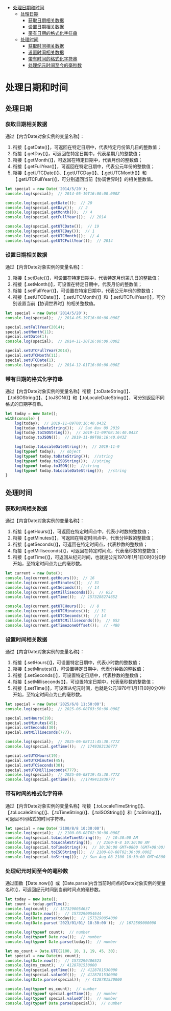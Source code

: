 <!-- TOC -->

- [处理日期和时间](#处理日期和时间)
    - [处理日期](#处理日期)
        - [获取日期相关数据](#获取日期相关数据)
        - [设置日期相关数据](#设置日期相关数据)
        - [带有日期的格式化字符串](#带有日期的格式化字符串)
    - [处理时间](#处理时间)
        - [获取时间相关数据](#获取时间相关数据)
        - [设置时间相关数据](#设置时间相关数据)
        - [带有时间的格式化字符串](#带有时间的格式化字符串)
        - [处理纪元时间至今的毫秒数](#处理纪元时间至今的毫秒数)

<!-- /TOC -->

# 处理日期和时间

## 处理日期

### 获取日期相关数据

通过【内含Date对象实例的变量名称】：

1. 衔接【.getDate()】，可返回在特定日期中，代表特定月份第几日的整数值；
2. 衔接【.getDay()】，可返回在特定日期中，代表星期几的整数值；
3. 衔接【.getMonth()】，可返回在特定日期中，代表月份的整数值；
4. 衔接【.getFullYear()】，可返回在特定日期中，代表公元年份的整数值；
5. 衔接【.getUTCDate()】、【.getUTCDay()】、【.getUTCMonth()】和【.getUTCFullYear()】，可分别返回当前【协调世界时】的相关整数值。

```javascript
let special = new Date('2014/5/20');
console.log(special);  // 2014-05-19T16:00:00.000Z

console.log(special.getDate());  // 20
console.log(special.getDay());  // 2
console.log(special.getMonth());  // 4
console.log(special.getFullYear());  // 2014

console.log(special.getUTCDate());  // 19
console.log(special.getUTCDay());  // 1
console.log(special.getUTCMonth());  // 4
console.log(special.getUTCFullYear());  // 2014
```


### 设置日期相关数据

通过【内含Date对象实例的变量名称】：

1. 衔接【.setDate()】，可设置在特定日期中，代表特定月份第几日的整数值；
2. 衔接【.setMonth()】，可设置在特定日期中，代表月份的整数值；
3. 衔接【.setFullYear()】，可设置在特定日期中，代表公元年份的整数值；
4. 衔接【.setUTCDate()】、【.setUTCMonth()】和【.setUTCFullYear()】，可分别设置当前【协调世界时】的相关整数值。

```javascript
let special = new Date('2014/5/20');
console.log(special);  // 2014-05-19T16:00:00.000Z

special.setFullYear(2014);
special.setMonth(11);
special.setDate(1);
console.log(special);  // 2014-11-30T16:00:00.000Z

special.setUTCFullYear(2014);
special.setUTCMonth(11);
special.setUTCDate(1);
console.log(special);  // 2014-12-01T16:00:00.000Z
```


### 带有日期的格式化字符串

通过【内含Date对象实例的变量名称】衔接【.toDateString()】、【.toISOString()】、【.toJSON()】和【.toLocaleDateString()】，可分别返回不同格式的日期字符串。

```javascript
let today = new Date();
with(console) {
    log(today);  // 2019-11-09T08:16:40.043Z
    log(today.toDateString());  // Sat Nov 09 2019
    log(today.toISOString());  // 2019-11-09T08:16:40.043Z
    log(today.toJSON());  // 2019-11-09T08:16:40.043Z

    log(today.toLocaleDateString());  // 2019-11-9
    log(typeof today);  // object
    log(typeof today.toDateString());  //string
    log(typeof today.toISOString());  //string
    log(typeof today.toJSON());  //string
    log(typeof today.toLocaleDateString());  //string
}
```


## 处理时间

### 获取时间相关数据

通过【内含Date对象实例的变量名称】：

1. 衔接【.getHours()】，可返回在特定时间点中，代表小时数的整数值；
2. 衔接【.getMinutes()】，可返回在特定时间点中，代表分钟数的整数值；
3. 衔接【.getSeconds()】，可返回在特定时间点，代表秒数的整数值；
4. 衔接【.getMilliseconds()】，可返回在特定时间点，代表毫秒数的整数值；
5. 衔接【.getTime()】，可返回从纪元时间，也就是公元1970年1月1日0时0分0秒开始，至特定时间点为止的毫秒数。

```javascript
let current = new Date();
console.log(current.getHours());  // 16
console.log(current.getMinutes());  // 31
console.log(current.getSeconds());  // 14
console.log(current.getMilliseconds());  // 652
console.log(current.getTime());  // 1573288274652

console.log(current.getUTCHours());  // 8
console.log(current.getUTCMinutes());  // 31
console.log(current.getUTCSeconds());  // 14
console.log(current.getUTCMilliseconds());  // 652
console.log(current.getTimezoneOffset());  // -480
```


### 设置时间相关数据

通过【内含Date对象实例的变量名称】：

1. 衔接【.setHours()】，可设置特定日期中，代表小时数的整数值；
2. 衔接【.setMinutes()】，可设置特定日期中，代表分钟数的整数值；
3. 衔接【.setSeconds()】，可设置特定日期中，代表秒数的整数值；
4. 衔接【.setMilliseconds()】，可设置特定日期中，代表毫秒数的整数值；
5. 衔接【.setTime()】，可设置从纪元时间，也就是公元1970年1月1日0时0分0秒开始，至特定时间点为止的毫秒数。

```javascript
let special = new Date('2025/6/8 11:50:00');
console.log(special);  // 2025-06-08T03:50:00.000Z

special.setHours(19);
special.setMinutes(45);
special.setSeconds(30);
special.setMilliseconds(777);

console.log(special);  // 2025-06-08T11:45:30.777Z
console.log(special.getTime());  // 1749383130777

special.setUTCHours(19);
special.setUTCMinutes(45);
special.setUTCSeconds(30);
special.setUTCMilliseconds(777);
console.log(special);  // 2025-06-08T19:45:30.777Z
console.log(special.getTime());  //1749411930777
```


### 带有时间的格式化字符串

通过【内含Date对象实例的变量名称】衔接【.toLocaleTimeString()】、【.toLocaleString()】、【.toTimeString()】、【.toISOString()】和【.toString()】，可返回不同格式的时间字符串。

```javascript
let special = new Date('2100/8/8 10:30:00');
console.log(special);  // 2100-08-08T02:30:00.000Z
console.log(special.toLocaleTimeString());  // 10:30:00 AM
console.log(special.toLocaleString());  // 2100-8-8 10:30:00 AM
console.log(special.toTimeString());  // 10:30:00 GMT+0800 (GMT+08:00)
console.log(special.toISOString());  // 2100-08-08T02:30:00.000Z
console.log(special.toString());  // Sun Aug 08 2100 10:30:00 GMT+0800 (GMT+08:00)
```


### 处理纪元时间至今的毫秒数

通过函数【Date.now()】或【Date.parse(内含当前时间点的Date对象实例的变量名称)】，可返回纪元时间到当前时间点的毫秒数。

```javascript
let today = new Date();
let count = today.getTime();
console.log(count);  // 1573290054637
console.log(Date.now());  // 1573290054644
console.log(Date.parse(today));  // 1573290054000
console.log(Date.parse('2023/01/01/ 18:30:00'));  // 1672569000000

console.log(typeof count);  // number
console.log(typeof Date.now());  // number
console.log(typeof Date.parse(today));  // number
```


```javascript
let ms_count = Date.UTC(2100, 10, 1, 19, 45, 30);
let special = new Date(ms_count);
console.log(Date.now());  // 1573290406523
console.log(ms_count);  // 4128781530000
console.log(special.getTime());  // 4128781530000
console.log(special.valueOf());  // 4128781530000
console.log(Date.parse(special));  // 4128781530000

console.log(typeof ms_count);  // number
console.log(typeof special.getTime());  // number
console.log(typeof special.valueOf());  // number
console.log(typeof Date.parse(special));  // number
```
